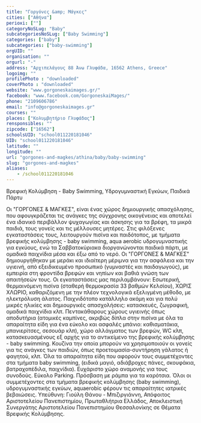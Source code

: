 ```yaml
---
title: "Γοργόνες &amp; Μάγκες"
cities: ["Αθήνα"]
perioxi: [""]
categoryNoSLug: "Baby"
subcategoriesNoSLug: ["Baby Swimming"]
categories: ["baby"]
subcategories: ["baby-swimming"]
orgUID: ""
organisation: ""
orgurl: "-"
address: "Αρχιπελάγους 88 Άνω Γλυφάδα, 16562 Athens, Greece"
logoimg: ""
profilePhoto : "downloaded"
coverPhoto : "downloaded"
website: "www.gorgoneskaimages.gr/"
facebook: "www.facebook.com/GorgoneskaiMages/"
phone: "2109606786"
email: "info@gorgoneskaimages.gr"
courses: ""
places: ["Κολυμβητήριο Γλυφάδας"]
rensponsibles: ""
zipcode: ["16562"]
schoolsUID: "school011220181046"
UID: "school011220181046"
latitude: ""
longitude: ""
url: "gorgones-and-magkes/athina/baby/baby-swimming"
slug: "gorgones-and-magkes"
aliases:
    - /school011220181046
---
```



Βρεφική Κολύμβηση - Baby Swimming, Υδρογυμναστική Εγκύων, Παιδικά Πάρτυ

Οι &quot;ΓΟΡΓΟΝΕΣ &amp; ΜΑΓΚΕΣ&quot;, είναι ένας χώρος δημιουργικής απασχόλησης, που αφουγκράζεται τις ανάγκες της σύγχρονης οικογένειας και αποτελεί ένα ιδανικό περιβάλλον ψυχαγωγίας και άσκησης για τα βρέφη, τα μικρά παιδιά, τους γονείς και τις μέλλουσες μητέρες. Στις φιλόξενες εγκαταστάσεις τους, λειτουργούν πισίνα και παιδότοπος, με τμήματα βρεφικής κολύμβησης - baby swimming, aqua aerobic υδρογυμναστικής για εγκύους, ενώ τα Σαββατοκύριακα διοργανώνονται παιδικά πάρτι, με ομαδικά παιχνίδια μέσα και έξω από το νερό. Οι &quot;ΓΟΡΓΟΝΕΣ &amp; ΜΑΓΚΕΣ&quot; δημιουργήθηκαν με μεράκι και ιδιαίτερη μέριμνα για την ασφάλεια και την υγιεινή, από εξειδικευμένο προσωπικό (γυμναστές και παιδαγωγούς), με εμπειρία στη φροντίδα βρεφών και νηπίων και βαθιά γνώση των απαιτήσεών τους. Οι εγκαταστάσεις μας περιλαμβάνουν: Εσωτερική, θερμαινόμενη πισίνα (σταθερή θερμοκρασία 33 βαθμών Κελσίου), ΧΩΡΙΣ ΧΛΩΡΙΟ, καθαριζόμενη με την πλέον τεχνολογικά εξελιγμένη μέθοδο, με ηλεκτρόλυση άλατος. Παιχνιδότοπο κατάλληλο ακόμη και για πολύ μικρές ηλικίες και δημιουργικές απασχολήσεις: κατασκευές, ζωγραφική, ομαδικά παιχνίδια κλπ. Πεντακάθαρους χώρους υγιεινής όπως αποδυτήρια (ατομικές καμπίνες, ακριβώς δίπλα στην πισίνα με όλα τα απαραίτητα είδη για ένα εύκολο και ασφαλές μπάνιο: καθισματάκια, μπανιερίτσες, σεσουάρ κλπ), χώρο αλλάγματος των βρεφών, WC κλπ, κατασκευασμένους εξ αρχής για το αντικείμενο της βρεφικής κολύμβησης - baby swimming. Κουζίνα την οποία μπορούν να χρησιμοποιούν οι γονείς για τις ανάγκες των παιδιών, όπως προετοιμασία-συντήρηση γάλατος ή φαγητού, κλπ. Όλα τα απαραίτητα είδη που αφορούν τους συμμετέχοντες στα τμήματα baby swimming, (ειδικά μαγιό, αδιάβροχες πάνες, σκουφάκια, βατραχοπέδιλα, παιχνίδια). Ευχάριστο χώρο αναμονής για τους συνοδούς. Εύκολο Parking. Πρόσβαση με ράμπα για τα καρότσια. Όλοι οι συμμετέχοντες στα τμήματα βρεφικής κολύμβησης (baby swimming), υδρογυμναστικής εγκύων, aquaerobic φέρουν τις απαραίτητες ιατρικές βεβαιώσεις. Υπεύθυνη: Γιούλη Θάνου - Μπιζιργιάννη, Απόφοιτος Αριστοτελείου Πανεπιστημίου, Πρωταθλήτρια Ελλάδος, Αποκλειστική Συνεργάτης Αριστοτελείου Πανεπιστημίου Θεσσαλονίκης σε Θέματα Βρεφικής Κολύμβησης.
